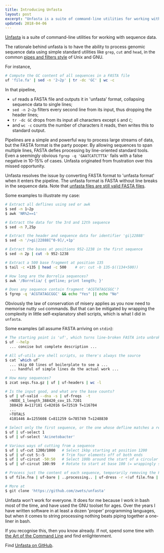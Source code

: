```yaml
---
title: Introducing Unfasta 
layout: post
excerpt: "Unfasta is a suite of command-line utilities for working with sequence data.  The rationale behind unfasta is to have the ability to process genomic sequence data using simple standard utilities, in the common pipes and filters style of Unix and GNU."
updated: 2018-04-06
---
```


[Unfasta](http://github.com/zwets/unfasta) is a suite of command-line utilities for working with sequence data.

The rationale behind unfasta is to have the ability to process genomic sequence data using simple standard utilities like `grep`, `cut` and `head`, in the common [pipes and filters style](http://www.dossier-andreas.net/software_architecture/pipe_and_filter.html) of Unix and GNU.

For instance,

```bash
# Compute the GC content of all sequences in a FASTA file
uf 'file.fa' | sed -n '2~2p' | tr -dc 'GC' | wc -c
```

In that pipeline,

* `uf` reads a FASTA file and outputs it in 'unfasta' format, collapsing sequence data to single lines;
* `sed -n 2~2p` filters every second line from its input, thus dropping the header lines;
* `tr -dc GC` drops from its input all characters except `G` and `C`;
* and `wc -c` counts the number of characters it reads, then writes this to standard output.

Pipelines are a simple and powerful way to process large streams of data, but the FASTA format is the party pooper.  By allowing sequences to span multiple lines, FASTA defies processing by line-oriented standard tools.  Even a seemingly obvious `fgrep -q 'GAATCATCTTTA'` fails with a false negative in 10-15% of cases.  Unfasta originated from frustration over this missed opportunity.

Unfasta resolves the issue by converting FASTA format to 'unfasta format' when it enters the pipeline.  The unfasta format is FASTA without line breaks in the sequence data.  Note that [unfasta files are still valid FASTA files](https://github.com/zwets/unfasta/blob/master/README.md#unfasta-is-fasta).

Some examples to illustrate my case:

```bash
# Extract all deflines using sed or awk
$ sed -n 1~2p
$ awk 'NR%2==1'

# Extract the data for the 3rd and 12th sequence
$ sed -n 7,25p

# Extract the header and sequence data for identifier 'gi|22888'
$ sed -n '/>gi|22888[^0-9]/,+1p'

# Extract the bases at positions 952-1238 in the first sequence
$ sed -n 2p | cut -b 952-1238

# Extract a 500 base fragment at position 135
$ tail -c +135 | head -c 500	# or: cut -b 135-$((134+500))

# How long are the Borrelia sequences?
$ awk '/Borrelia/ { getline; print length; }'

# Does any sequence contain fragment 'ACGTATAGCGGC'? 
$ fgrep -q 'ACGTATAGCGGC' && echo "Yes" || echo "No"
```

Obviously the law of conservation of misery applies as you now need to memorise nutty `sed` commands.  But that can be mitigated by wrapping the complexity in little self-explanatory shell scripts, which is what I did in `unfasta`.

Some examples (all assume FASTA arriving on `stdin`):

```bash
# The starting point is 'uf', which turns line-broken FASTA into unbroken FASTA
$ uf --help
  ... concise but complete description ...

# All uf-utils are shell scripts, so there's always the source
$ cat `which uf`
  ... skip 60 lines of boilerplate to see a ...
  ... handful of simple lines do the actual work ...

# How many sequences?
$ zcat seqs.fsa.gz | uf | uf-headers | wc -l

# Is the input good, and what are the base counts?
$ uf | uf-valid --dna -s | uf-freqs  -t
  >NODE_1_length_388420_cov_15.7201
  388420 A=117181 C=82016 G=72519 T=116704
  ...
  >TOTALS
  4101446 A=1255608 C=811259 G=785749 T=1248830

# Select only the first sequence, or the one whose defline matches a regex
$ uf | uf-select 1
$ uf | uf-select 'Acinetobacter'

# Various ways of cutting from a sequence
$ uf | uf-cut 1200/1000   # Select 1kbp starting at position 1200
$ uf | uf-cut 5:-5        # Trim four elements off of both ends
$ uf | uf-circut -50:50   # Select 100b around the start of a circular sequence
$ uf | uf-circut 100:99   # Rotate to start at base 100 (= wrappingly select all)

# Process just the content of each sequence, temporarily removing the FASTA deflines
$ uf file.fna | uf-bare | ..processing.. | uf-dress -r <(uf file.fna | uf-headers)

# More at
$ git clone 'https://github.com/zwets/unfasta'
```

Unfasta won't work for everyone.  It does for me because I work in bash most of the time, and have used the GNU toolset for ages.  Over the years I have written software in at least a dozen 'proper' programming languages, but when it comes to string processing nothing beats piping together a one-liner in bash.

If you recognise this, then you know already.  If not, spend some time with [the Art of the Command Line](https://github.com/jlevy/the-art-of-command-line) and find enlightenment.

Find [Unfasta on GitHub](http://github.com/zwets/unfasta).

